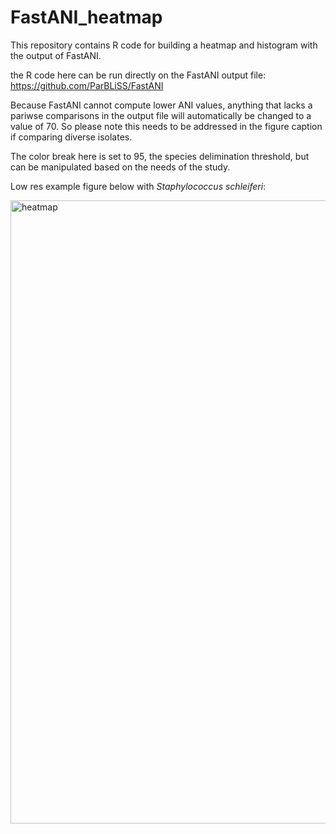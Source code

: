 # FastANI_heatmap
This repository contains R code for building a heatmap and histogram with the output of FastANI.

the R code here can be run directly on the FastANI output file: https://github.com/ParBLiSS/FastANI

Because FastANI cannot compute lower ANI values, anything that lacks a pariwse comparisons in the output file will automatically be changed to a value of 70. So please note this needs to be addressed in the figure caption if comparing diverse isolates.

The color break here is set to 95, the species delimination threshold, but can be manipulated based on the needs of the study.

Low res example figure below with *Staphylococcus schleiferi*:

<img width="997" alt="heatmap" src="https://user-images.githubusercontent.com/43999021/133120697-10be7952-e8ca-4d4e-a300-3421d73e0127.png">

